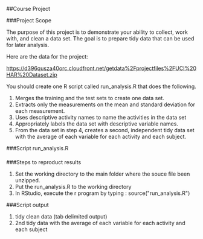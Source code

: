 ##Course Project

###Project Scope

The purpose of this project is to demonstrate your ability to collect, work with, and clean a data set. 
The goal is to prepare tidy data that can be used for later analysis. 

Here are the data for the project: 

https://d396qusza40orc.cloudfront.net/getdata%2Fprojectfiles%2FUCI%20HAR%20Dataset.zip 

You should create one R script called run_analysis.R that does the following.

  1. Merges the training and the test sets to create one data set.
  2. Extracts only the measurements on the mean and standard deviation for each measurement. 
  3. Uses descriptive activity names to name the activities in the data set
  4. Appropriately labels the data set with descriptive variable names. 
  5. From the data set in step 4, creates a second, independent tidy data set with the average of each variable for each activity and each subject.

###Script run_analysis.R
####

###Steps to reproduct results

  1. Set the working directory to the main folder where the souce file been unzipped.
  2. Put the run_analysis.R to the working directory
  3. In RStudio, execute the r program by typing : source("run_analysis.R")

###Script output
  1. tidy clean data (tab delimited output)
  2. 2nd tidy data with the average of each variable for each activity and each subject
